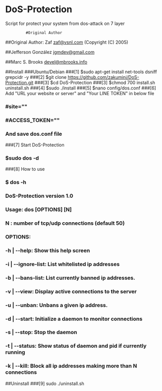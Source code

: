 # DoS-Protection
Script for protect your system from dos-attack on 7 layer

             #Original Author                        

 ##Original Author: Zaf zaf@vsnl.com (Copyright (C) 2005)  
							 
 ##Jefferson González jgmdev@gmail.com                     
                                                         
 ##Marc S. Brooks devel@mbrooks.info                       


##Install
###Ubuntu/Debian
###[1] $sudo apt-get install net-tools dsniff grepcidr -y
###[2] $git clone https://github.com/zakumini/DoS-Protection.git
###[3] $cd DoS-Protection
###[3] $chmod 700  install.sh uninstall.sh
###[4] $sudo ./install
###[5] $nano config/dos.conf
###[6] Add "URL your website or server" and "Your LINE TOKEN" in below file
###    #site=""
###   #ACCESS_TOKEN=""
###    And save dos.conf file
###[7] Start DoS-Protection
###    $sudo dos -d
###[8] How to use
###    $ dos -h
###   DoS-Protection version 1.0
###  Usage: dos [OPTIONS] [N]
###   N : number of tcp/udp connections (default 50)
###   OPTIONS:
###   -h      | --help: Show this help screen
###   -i      | --ignore-list: List whitelisted ip addresses
###  -b      | --bans-list: List currently banned ip addresses.
###  -v      | --view: Display active connections to the server
###   -u      | --unban: Unbans a given ip address.
###   -d      | --start: Initialize a daemon to monitor connections
###   -s      | --stop: Stop the daemon
###   -t      | --status: Show status of daemon and pid if currently running
###   -k      | --kill: Block all ip addresses making more than N connections

##Uninstall
###[9] sudo ./uninstall.sh

